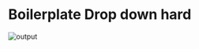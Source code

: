 # Boilerplate Drop down hard

![output](https://storage.googleapis.com/acciojob-open-file-collections/dropdown_AdobeExpress(1).gif)
